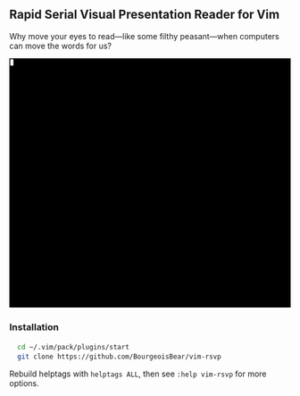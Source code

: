 ## Rapid Serial Visual Presentation Reader for Vim

Why move your eyes to read&mdash;like some filthy peasant&mdash;when computers can move the words for us?

![screencast](doc/tty.gif)

### Installation

```sh
  cd ~/.vim/pack/plugins/start
  git clone https://github.com/BourgeoisBear/vim-rsvp
```

Rebuild helptags with `helptags ALL`, then see `:help vim-rsvp` for more options.
